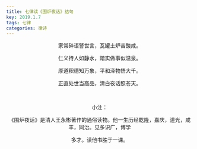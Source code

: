 ```yaml
---
title: 七律读《围炉夜话》结句
key: 2019.1.7
tags: 七律
categories: 律诗
---
```


<p align="center">家常碎语警世言，瓦罐土炉苦酸咸。
</p>
<p align="center">仁义待人如静水，踏实做事似温泉。
</p>
<p align="center">厚道积德知万象，平和泽物悟大千。
</p>
<p align="center">正直处世当高品，清白夜话照苍天。
</p>
<p align="center"></br>
</p>
<p align="center">小注：
</p>
<p align="center">《围炉夜话》是清人王永彬著作的通俗读物。他一生历经乾隆，嘉庆，道光，咸丰，同治。见多识广，博学
</p>
<p align="center">多才。读他书胜于一课。
</p>
<p align="center"></br>
</p>

